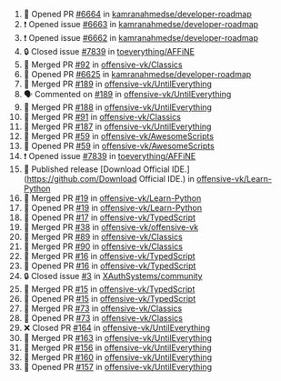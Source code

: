 <!--START_SECTION:activity-->
1. 💪 Opened PR [#6664](https://github.com/kamranahmedse/developer-roadmap/pull/6664) in [kamranahmedse/developer-roadmap](https://github.com/kamranahmedse/developer-roadmap)
2. ❗ Opened issue [#6663](https://github.com/kamranahmedse/developer-roadmap/issues/6663) in [kamranahmedse/developer-roadmap](https://github.com/kamranahmedse/developer-roadmap)
3. ❗ Opened issue [#6662](https://github.com/kamranahmedse/developer-roadmap/issues/6662) in [kamranahmedse/developer-roadmap](https://github.com/kamranahmedse/developer-roadmap)
4. 🔒 Closed issue [#7839](https://github.com/toeverything/AFFiNE/issues/7839) in [toeverything/AFFiNE](https://github.com/toeverything/AFFiNE)
5. 🎉 Merged PR [#92](https://github.com/offensive-vk/Classics/pull/92) in [offensive-vk/Classics](https://github.com/offensive-vk/Classics)
6. 💪 Opened PR [#6625](https://github.com/kamranahmedse/developer-roadmap/pull/6625) in [kamranahmedse/developer-roadmap](https://github.com/kamranahmedse/developer-roadmap)
7. 🎉 Merged PR [#189](https://github.com/offensive-vk/UntilEverything/pull/189) in [offensive-vk/UntilEverything](https://github.com/offensive-vk/UntilEverything)
8. 🗣 Commented on [#189](https://github.com/offensive-vk/UntilEverything/issues/189) in [offensive-vk/UntilEverything](https://github.com/offensive-vk/UntilEverything)
9. 🎉 Merged PR [#188](https://github.com/offensive-vk/UntilEverything/pull/188) in [offensive-vk/UntilEverything](https://github.com/offensive-vk/UntilEverything)
10. 🎉 Merged PR [#91](https://github.com/offensive-vk/Classics/pull/91) in [offensive-vk/Classics](https://github.com/offensive-vk/Classics)
11. 🎉 Merged PR [#187](https://github.com/offensive-vk/UntilEverything/pull/187) in [offensive-vk/UntilEverything](https://github.com/offensive-vk/UntilEverything)
12. 🎉 Merged PR [#59](https://github.com/offensive-vk/AwesomeScripts/pull/59) in [offensive-vk/AwesomeScripts](https://github.com/offensive-vk/AwesomeScripts)
13. 💪 Opened PR [#59](https://github.com/offensive-vk/AwesomeScripts/pull/59) in [offensive-vk/AwesomeScripts](https://github.com/offensive-vk/AwesomeScripts)
14. ❗ Opened issue [#7839](https://github.com/toeverything/AFFiNE/issues/7839) in [toeverything/AFFiNE](https://github.com/toeverything/AFFiNE)
15. 🚀 Published release [Download Official IDE.](https://github.com/Download Official IDE.) in [offensive-vk/Learn-Python](https://github.com/offensive-vk/Learn-Python)
16. 🎉 Merged PR [#19](https://github.com/offensive-vk/Learn-Python/pull/19) in [offensive-vk/Learn-Python](https://github.com/offensive-vk/Learn-Python)
17. 💪 Opened PR [#19](https://github.com/offensive-vk/Learn-Python/pull/19) in [offensive-vk/Learn-Python](https://github.com/offensive-vk/Learn-Python)
18. 💪 Opened PR [#17](https://github.com/offensive-vk/TypedScript/pull/17) in [offensive-vk/TypedScript](https://github.com/offensive-vk/TypedScript)
19. 🎉 Merged PR [#38](https://github.com/offensive-vk/offensive-vk/pull/38) in [offensive-vk/offensive-vk](https://github.com/offensive-vk/offensive-vk)
20. 🎉 Merged PR [#89](https://github.com/offensive-vk/Classics/pull/89) in [offensive-vk/Classics](https://github.com/offensive-vk/Classics)
21. 🎉 Merged PR [#90](https://github.com/offensive-vk/Classics/pull/90) in [offensive-vk/Classics](https://github.com/offensive-vk/Classics)
22. 🎉 Merged PR [#16](https://github.com/offensive-vk/TypedScript/pull/16) in [offensive-vk/TypedScript](https://github.com/offensive-vk/TypedScript)
23. 💪 Opened PR [#16](https://github.com/offensive-vk/TypedScript/pull/16) in [offensive-vk/TypedScript](https://github.com/offensive-vk/TypedScript)
24. 🔒 Closed issue [#3](https://github.com/XAuthSystems/community/issues/3) in [XAuthSystems/community](https://github.com/XAuthSystems/community)
25. 🎉 Merged PR [#15](https://github.com/offensive-vk/TypedScript/pull/15) in [offensive-vk/TypedScript](https://github.com/offensive-vk/TypedScript)
26. 💪 Opened PR [#15](https://github.com/offensive-vk/TypedScript/pull/15) in [offensive-vk/TypedScript](https://github.com/offensive-vk/TypedScript)
27. 🎉 Merged PR [#73](https://github.com/offensive-vk/Classics/pull/73) in [offensive-vk/Classics](https://github.com/offensive-vk/Classics)
28. 💪 Opened PR [#73](https://github.com/offensive-vk/Classics/pull/73) in [offensive-vk/Classics](https://github.com/offensive-vk/Classics)
29. ❌ Closed PR [#164](https://github.com/offensive-vk/UntilEverything/pull/164) in [offensive-vk/UntilEverything](https://github.com/offensive-vk/UntilEverything)
30. 🎉 Merged PR [#163](https://github.com/offensive-vk/UntilEverything/pull/163) in [offensive-vk/UntilEverything](https://github.com/offensive-vk/UntilEverything)
31. 🎉 Merged PR [#156](https://github.com/offensive-vk/UntilEverything/pull/156) in [offensive-vk/UntilEverything](https://github.com/offensive-vk/UntilEverything)
32. 🎉 Merged PR [#160](https://github.com/offensive-vk/UntilEverything/pull/160) in [offensive-vk/UntilEverything](https://github.com/offensive-vk/UntilEverything)
33. 💪 Opened PR [#157](https://github.com/offensive-vk/UntilEverything/pull/157) in [offensive-vk/UntilEverything](https://github.com/offensive-vk/UntilEverything)
<!--END_SECTION:activity-->
